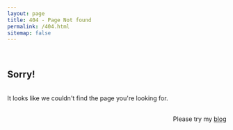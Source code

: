 ```yaml
---
layout: page
title: 404 - Page Not found
permalink: /404.html
sitemap: false
---
```


  <br>
  <h2>Sorry!</h2>
  <br>It looks like we couldn't find the page you're looking for.
  <br>
  <br>
  <p align="right">
  Please try my <a href="{{ site.baseurl }}/blog/">blog</a>
  </p>




  
 

